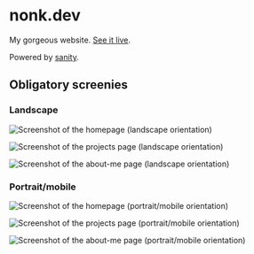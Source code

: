 # nonk.dev

<!-- <img align="right" src=".github/assets/gradient.png" alt="An ASCII-art gradient"> -->

My gorgeous website. [See it live](https://nonk.dev).

Powered by [sanity](https://github.com/nonk123/sanity).

## Obligatory screenies

### Landscape

![Screenshot of the homepage (landscape orientation)](.github/assets/screenie-landscape-0.png)

![Screenshot of the projects page (landscape orientation)](.github/assets/screenie-landscape-1.png)

![Screenshot of the about-me page (landscape orientation)](.github/assets/screenie-landscape-2.png)

### Portrait/mobile

![Screenshot of the homepage (portrait/mobile orientation)](.github/assets/screenie-portrait-0.png)

![Screenshot of the projects page (portrait/mobile orientation)](.github/assets/screenie-portrait-1.png)

![Screenshot of the about-me page (portrait/mobile orientation)](.github/assets/screenie-portrait-2.png)

